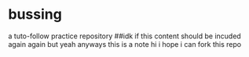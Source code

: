 # bussing
a tuto-follow practice repository
##idk if this content should be incuded again again but yeah anyways
this is a note
hi i hope i can fork this repo
